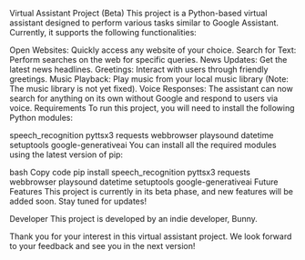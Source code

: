 Virtual Assistant Project (Beta)
This project is a Python-based virtual assistant designed to perform various tasks similar to Google Assistant. Currently, it supports the following functionalities:

Open Websites: Quickly access any website of your choice.
Search for Text: Perform searches on the web for specific queries.
News Updates: Get the latest news headlines.
Greetings: Interact with users through friendly greetings.
Music Playback: Play music from your local music library (Note: The music library is not yet fixed).
Voice Responses: The assistant can now search for anything on its own without Google and respond to users via voice.
Requirements
To run this project, you will need to install the following Python modules:

speech_recognition
pyttsx3
requests
webbrowser
playsound
datetime
setuptools
google-generativeai
You can install all the required modules using the latest version of pip:

bash
Copy code
pip install speech_recognition pyttsx3 requests webbrowser playsound datetime setuptools google-generativeai
Future Features
This project is currently in its beta phase, and new features will be added soon. Stay tuned for updates!

Developer
This project is developed by an indie developer, Bunny.

Thank you for your interest in this virtual assistant project. We look forward to your feedback and see you in the next version!

